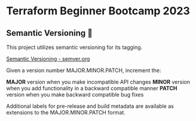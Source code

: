 # Terraform Beginner Bootcamp 2023

## Semantic Versioning :mage:

This project utilizes semantic versioning for its tagging. 

[Semantic Versioning - semver.org](https://semver.org/)

Given a version number MAJOR.MINOR.PATCH, increment the:

**MAJOR** version when you make incompatible API changes
**MINOR** version when you add functionality in a backward compatible manner
**PATCH** version when you make backward compatible bug fixes

Additional labels for pre-release and build metadata are available as extensions to the MAJOR.MINOR.PATCH format.